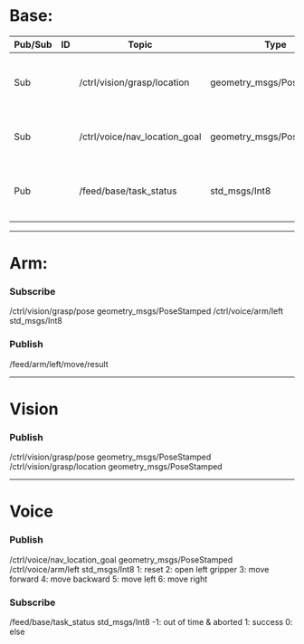 # Base:
| Pub/Sub |  ID  | Topic | Type | Explanation |
| ------- | ---- | ----  | ---- |------------ |
|   Sub   |      | /ctrl/vision/grasp/location   | geometry_msgs/PoseStamped | Offset value between Robot base_link and target |
|   Sub   |      | /ctrl/voice/nav_location_goal | geometry_msgs/PoseStamped | Map location goal for robot |
|   Pub   |      | /feed/base/task_status        | std_msgs/Int8             | -1: out of time & aborted 1: success 0: else |

 ---
# Arm:
### Subscribe
/ctrl/vision/grasp/pose geometry_msgs/PoseStamped
/ctrl/voice/arm/left std_msgs/Int8

### Publish
/feed/arm/left/move/result

 ---
# Vision
### Publish
/ctrl/vision/grasp/pose geometry_msgs/PoseStamped
/ctrl/vision/grasp/location geometry_msgs/PoseStamped

 ---
# Voice
### Publish
/ctrl/voice/nav_location_goal geometry_msgs/PoseStamped
/ctrl/voice/arm/left std_msgs/Int8 1: reset 2: open left gripper 3: move forward 4: move backward 5: move left 6: move right

### Subscribe
/feed/base/task_status std_msgs/Int8 -1: out of time & aborted 1: success 0: else
